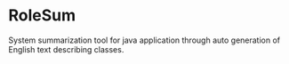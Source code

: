 # RoleSum
System summarization tool for java application through auto generation of English text describing classes.
